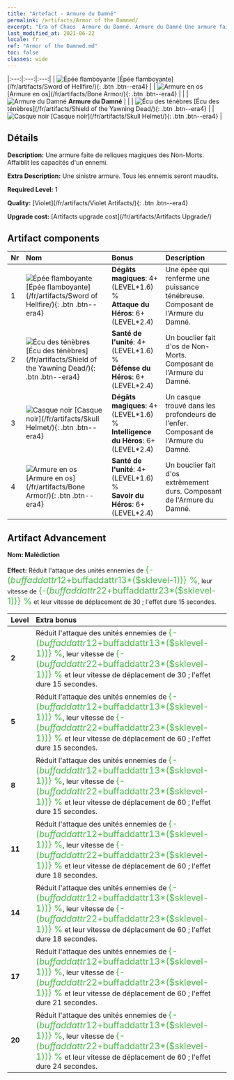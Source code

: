 ```yaml
---
title: "Artefact - Armure du Damné"
permalink: /artifacts/Armor of the Damned/
excerpt: "Era of Chaos  Armure du Damné. Armure du Damné Une armure faite de reliques magiques des Non-Morts. Affaiblit les capacités d'un ennemi."
last_modified_at: 2021-06-22
locale: fr
ref: "Armor of the Damned.md"
toc: false
classes: wide
---
```


  |:---:|:---:|:---:| 
  | ![Épée flamboyante](/images/t/artifact_40301.png) [Épée flamboyante](/fr/artifacts/Sword of Hellfire/){: .btn .btn--era4} |   | ![Armure en os](/images/t/artifact_40304.png) [Armure en os](/fr/artifacts/Bone Armor/){: .btn .btn--era4} | 
  |   | ![Armure du Damné](/images/t/icon_artifact_30.png) **Armure du Damné** |  | 
  | ![Écu des ténèbres](/images/t/artifact_40302.png) [Écu des ténèbres](/fr/artifacts/Shield of the Yawning Dead/){: .btn .btn--era4} |   | ![Casque noir](/images/t/artifact_40303.png) [Casque noir](/fr/artifacts/Skull Helmet/){: .btn .btn--era4} | 


## Détails

 **Description:** Une armure faite de reliques magiques des Non-Morts. Affaiblit les capacités d'un ennemi.

 **Extra Description:** Une sinistre armure. Tous les ennemis seront maudits.

 **Required Level:** 1

 **Quality:** [Violet](/fr/artifacts/Violet Artifacts/){: .btn .btn--era4}

 **Upgrade cost:** [Artifacts upgrade cost](/fr/artifacts/Artifacts Upgrade/)



## Artifact components

  | Nr |    Nom    |   Bonus | Description | 
  |:---|:-----------|:--------|:------------| 
  | 1 | ![Épée flamboyante](/images/t/artifact_40301.png) [Épée flamboyante](/fr/artifacts/Sword of Hellfire/){: .btn .btn--era4} | **Dégâts magiques**: 4+(LEVEL\*1.6) %<br/>**Attaque du Héros**: 6+(LEVEL\*2.4) | Une épée qui renferme une puissance ténébreuse. Composant de l'Armure du Damné. | 
  | 2 | ![Écu des ténèbres](/images/t/artifact_40302.png) [Écu des ténèbres](/fr/artifacts/Shield of the Yawning Dead/){: .btn .btn--era4} | **Santé de l'unité**: 4+(LEVEL\*1.6) %<br/>**Défense du Héros**: 6+(LEVEL\*2.4) | Un bouclier fait d'os de Non-Morts. Composant de l'Armure du Damné. | 
  | 3 | ![Casque noir](/images/t/artifact_40303.png) [Casque noir](/fr/artifacts/Skull Helmet/){: .btn .btn--era4} | **Dégâts magiques**: 4+(LEVEL\*1.6) %<br/>**Intelligence du Héros**: 6+(LEVEL\*2.4) | Un casque trouvé dans les profondeurs de l'enfer. Composant de l'Armure du Damné. | 
  | 4 | ![Armure en os](/images/t/artifact_40304.png) [Armure en os](/fr/artifacts/Bone Armor/){: .btn .btn--era4} | **Santé de l'unité**: 4+(LEVEL\*1.6) %<br/>**Savoir du Héros**: 6+(LEVEL\*2.4) | Un bouclier fait d'os extrêmement durs. Composant de l'Armure du Damné. | 


## Artifact Advancement

 **Nom: Malédiction**

 **Effect:** Réduit l'attaque des unités ennemies de <span style="color: #48b946;font-size:20px">{-($buffaddattr12+$buffaddattr13*($sklevel-1))} %</span>, leur vitesse de <span style="color: #48b946;font-size:20px">{-($buffaddattr22+$buffaddattr23*($sklevel-1))} %</span> et leur vitesse de déplacement de 30 ; l'effet dure 15 secondes.

  |  Level  |    Extra bonus  | 
  |:--------|:----------------| 
  | **2** | Réduit l'attaque des unités ennemies de <span style="color: #48b946;font-size:20px">{-($buffaddattr12+$buffaddattr13*($sklevel-1))} %</span>, leur vitesse de <span style="color: #48b946;font-size:20px">{-($buffaddattr22+$buffaddattr23*($sklevel-1))} %</span> et leur vitesse de déplacement de 30 ; l'effet dure 15 secondes. | 
  | **5** | Réduit l'attaque des unités ennemies de <span style="color: #48b946;font-size:20px">{-($buffaddattr12+$buffaddattr13*($sklevel-1))} %</span>, leur vitesse de <span style="color: #48b946;font-size:20px">{-($buffaddattr22+$buffaddattr23*($sklevel-1))} %</span> et leur vitesse de déplacement de 60 ; l'effet dure 15 secondes. | 
  | **8** | Réduit l'attaque des unités ennemies de <span style="color: #48b946;font-size:20px">{-($buffaddattr12+$buffaddattr13*($sklevel-1))} %</span>, leur vitesse de <span style="color: #48b946;font-size:20px">{-($buffaddattr22+$buffaddattr23*($sklevel-1))} %</span> et leur vitesse de déplacement de 60 ; l'effet dure 15 secondes. | 
  | **11** | Réduit l'attaque des unités ennemies de <span style="color: #48b946;font-size:20px">{-($buffaddattr12+$buffaddattr13*($sklevel-1))} %</span>, leur vitesse de <span style="color: #48b946;font-size:20px">{-($buffaddattr22+$buffaddattr23*($sklevel-1))} %</span> et leur vitesse de déplacement de 60 ; l'effet dure 18 secondes. | 
  | **14** | Réduit l'attaque des unités ennemies de <span style="color: #48b946;font-size:20px">{-($buffaddattr12+$buffaddattr13*($sklevel-1))} %</span>, leur vitesse de <span style="color: #48b946;font-size:20px">{-($buffaddattr22+$buffaddattr23*($sklevel-1))} %</span> et leur vitesse de déplacement de 60 ; l'effet dure 18 secondes. | 
  | **17** | Réduit l'attaque des unités ennemies de <span style="color: #48b946;font-size:20px">{-($buffaddattr12+$buffaddattr13*($sklevel-1))} %</span>, leur vitesse de <span style="color: #48b946;font-size:20px">{-($buffaddattr22+$buffaddattr23*($sklevel-1))} %</span> et leur vitesse de déplacement de 60 ; l'effet dure 21 secondes. | 
  | **20** | Réduit l'attaque des unités ennemies de <span style="color: #48b946;font-size:20px">{-($buffaddattr12+$buffaddattr13*($sklevel-1))} %</span>, leur vitesse de <span style="color: #48b946;font-size:20px">{-($buffaddattr22+$buffaddattr23*($sklevel-1))} %</span> et leur vitesse de déplacement de 60 ; l'effet dure 24 secondes. | 
